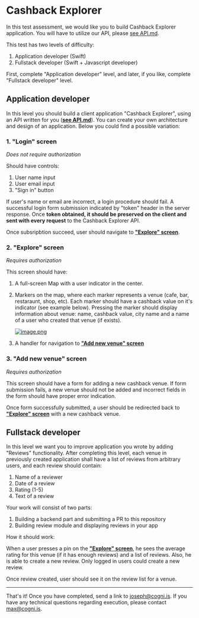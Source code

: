 # Cashback Explorer

In this test assessment, we would like you to build Cashback Explorer application. You will have to utilize our API, please [see API.md](./API.md).

This test has two levels of difficulty:

1. Application developer (Swift)
2. Fullstack developer (Swift + Javascript developer)

First, complete "Application developer" level, and later, if you like, complete "Fullstack developer" level.

## Application developer

In this level you should build a client application "Cashback Explorer", using an API written for you (**[see API.md](./API.md)**). You can create your own architecture and design of an application. Below you could find a possible variation:

### <a id="login-screen"></a>1. "Login" screen

*Does not require authorization*

Should have controls:

1. User name input
2. User email input
3. "Sign in" button

If user's name or email are incorrect, a login procedure should fail. A successful login form submission indicated by "token" header in the server response. Once **token obtained, it should be preserved on the client and sent with every request** to the Cashback Explorer API.

Once subsripbtion succeed, user should navigate to **["Explore" screen](#explore-screen)**.

### <a id="explore-screen"></a>2. "Explore" screen

*Requires authorization*

This screen should have:

1. A full-screen Map with a user indicator in the center.
2. Markers on the map, where each marker represents a venue (cafe, bar, restaraunt, shop, etc). Each marker should have a cashback value on it's indicator (see example below). Pressing the marker should display information about venue: name, cashback value, city name and a name of a user who created that venue (if exists).

   [![image.png](https://s15.postimg.cc/4gy3joy97/image.png)](https://postimg.cc/image/68r2elhlz/)

3. A handler for navigation to **["Add new venue" screen](#add-new-venue-screen)**

### <a id="add-new-venue-screen"></a>3. "Add new venue" screen

*Requires authorization*

This screen should have a form for adding a new cashback venue. If form submission fails, a new venue should not be added and incorrect fields in the form should have proper error indication.

Once form successfully submitted, a user should be redirected back to **["Explore" screen](#explore-screen)** with a new cashback venue.

## Fullstack developer

In this level we want you to improve application you wrote by adding "Reviews" functionality. After completing this level, each venue in previously created application shall have a list of reviews from arbitrary users, and each review should contain:

1. Name of a reviewer
2. Date of a review
3. Rating (1-5)
4. Text of a review

Your work will consist of two parts:

1. Building a backend part and submitting a PR to this repository
2. Building review module and displaying reviews in your app

How it should work:

When a user presses a pin on the **["Explore" screen](#explore-screen)**, he sees the average rating for this venue (if it has enough reviews) and a list of reviews. Also, he is able to create a new review. Only logged in users could create a new review.

Once review created, user should see it on the review list for a venue.

---

That's it! Once you have completed, send a link to joseph@cogni.is. If you have any technical questions regarding execution, please contact max@cogni.is.

